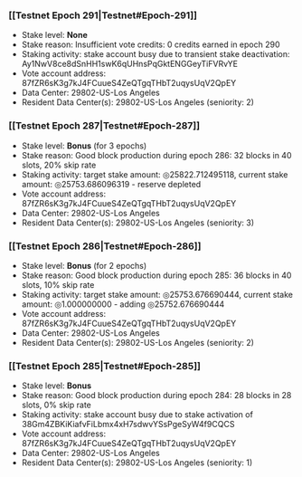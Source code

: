 ### [[Testnet Epoch 291|Testnet#Epoch-291]]
* Stake level: **None**
* Stake reason: Insufficient vote credits: 0 credits earned in epoch 290
* Staking activity: stake account busy due to transient stake deactivation: Ay1NwV8ce8dSnHH1swK6qUHnsPqGktENGGeyTiFVRvYE
* Vote account address: 87fZR6sK3g7kJ4FCuueS4ZeQTgqTHbT2uqysUqV2QpEY
* Data Center: 29802-US-Los Angeles
* Resident Data Center(s): 29802-US-Los Angeles (seniority: 2)
### [[Testnet Epoch 287|Testnet#Epoch-287]]
* Stake level: **Bonus** (for 3 epochs)
* Stake reason: Good block production during epoch 286: 32 blocks in 40 slots, 20% skip rate
* Staking activity: target stake amount: ◎25822.712495118, current stake amount: ◎25753.686096319 - reserve depleted
* Vote account address: 87fZR6sK3g7kJ4FCuueS4ZeQTgqTHbT2uqysUqV2QpEY
* Data Center: 29802-US-Los Angeles
* Resident Data Center(s): 29802-US-Los Angeles (seniority: 3)
### [[Testnet Epoch 286|Testnet#Epoch-286]]
* Stake level: **Bonus** (for 2 epochs)
* Stake reason: Good block production during epoch 285: 36 blocks in 40 slots, 10% skip rate
* Staking activity: target stake amount: ◎25753.676690444, current stake amount: ◎1.000000000 - adding ◎25752.676690444
* Vote account address: 87fZR6sK3g7kJ4FCuueS4ZeQTgqTHbT2uqysUqV2QpEY
* Data Center: 29802-US-Los Angeles
* Resident Data Center(s): 29802-US-Los Angeles (seniority: 2)
### [[Testnet Epoch 285|Testnet#Epoch-285]]
* Stake level: **Bonus**
* Stake reason: Good block production during epoch 284: 28 blocks in 28 slots, 0% skip rate
* Staking activity: stake account busy due to stake activation of 38Gm4ZBKiKiafvFiLbmx4xH7sdwvYSsPgeSyW4f9CQCS
* Vote account address: 87fZR6sK3g7kJ4FCuueS4ZeQTgqTHbT2uqysUqV2QpEY
* Data Center: 29802-US-Los Angeles
* Resident Data Center(s): 29802-US-Los Angeles (seniority: 1)
